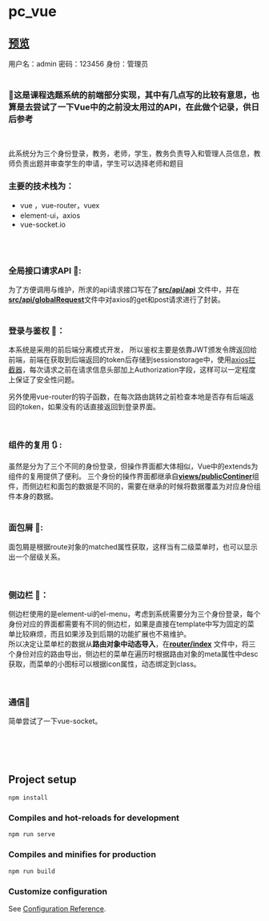 <!--
 * @Descripttion: 
 * @version: 
 * @Author: windowdotonload
-->
<!--
 * @Descripttion: 
 * @version: 
 * @Author: windowdotonload
-->





# pc_vue

## [预览](http://47.97.195.37:6808)
用户名：admin  密码：123456 身份：管理员
<br>
<br>


### 📰这是课程选题系统的前端部分实现，其中有几点写的比较有意思，也算是去尝试了一下Vue中的之前没太用过的API，在此做个记录，供日后参考  
<br>  

此系统分为三个身份登录，教务，老师，学生，教务负责导入和管理人员信息，教师负责出题并审查学生的申请，学生可以选择老师和题目
<br>
### 主要的技术栈为：    

* vue ，vue-router，vuex
* element-ui，axios
* vue-socket.io  
  
<br>
<br>

### 全局接口请求API 🚁:  
为了方便调用与维护，所求的api请求接口写在了[**src/api/api**](https://github.com/windowdotonload/selectSubject-pcFront-Vue/blob/main/src/api/api.js) 文件中，并在[**src/api/globalRequest**](https://github.com/windowdotonload/selectSubject-pcFront-Vue/blob/main/src/api/globalRequest.js)文件中对axios的get和post请求进行了封装。  
<br>
### 登录与鉴权 💽：  
本系统是采用的前后端分离模式开发， 所以鉴权主要是依靠JWT颁发令牌返回给前端，前端在获取到后端返回的token后存储到sessionstorage中，使用[axios拦截器](https://github.com/windowdotonload/selectSubject-pcFront-Vue/blob/main/src/api/globalRequest.js)，每次请求之前在请求信息头部加上Authorization字段，这样可以一定程度上保证了安全性问题。   
   

另外使用vue-router的钩子函数，在每次路由跳转之前检查本地是否存有后端返回的token，如果没有的话直接返回到登录界面。
  
<br>  

### 组件的复用 🔃 :
虽然是分为了三个不同的身份登录，但操作界面都大体相似，Vue中的extends为组件的复用提供了便利。
三个身份的操作界面都继承自[**views/publicContiner**](https://github.com/windowdotonload/selectSubject-pcFront-Vue/blob/main/src/views/publicContiner.vue)组件，而侧边栏和面包的数据是不同的，需要在继承的时候将数据覆盖为对应身份组件本身的数据。  
<br>    
### 面包屑 🍞:
面包屑是根据route对象的matched属性获取，这样当有二级菜单时，也可以显示出一个层级关系。    


<br>  


### 侧边栏 📜：  
侧边栏使用的是element-ui的el-menu，考虑到系统需要分为三个身份登录，每个身份对应的界面都需要有不同的侧边栏，如果是直接在template中写为固定的菜单比较麻烦，而且如果涉及到后期的功能扩展也不易维护。  
所以决定让菜单栏的数据从**路由对象中动态导入**，在[**router/index**](https://github.com/windowdotonload/selectSubject-pcFront-Vue/blob/main/src/router/index.js) 文件中，将三个身份对应的路由导出，侧边栏的菜单在遍历时根据路由对象的meta属性中desc获取，而菜单的小图标可以根据icon属性，动态绑定到class。

<br>  
 


### 通信📡

简单尝试了一下vue-socket。


  
<br/>
<br/>
<br/>


## Project setup
```
npm install
```

### Compiles and hot-reloads for development
```
npm run serve
```

### Compiles and minifies for production
```
npm run build
```

### Customize configuration
See [Configuration Reference](https://cli.vuejs.org/config/).




